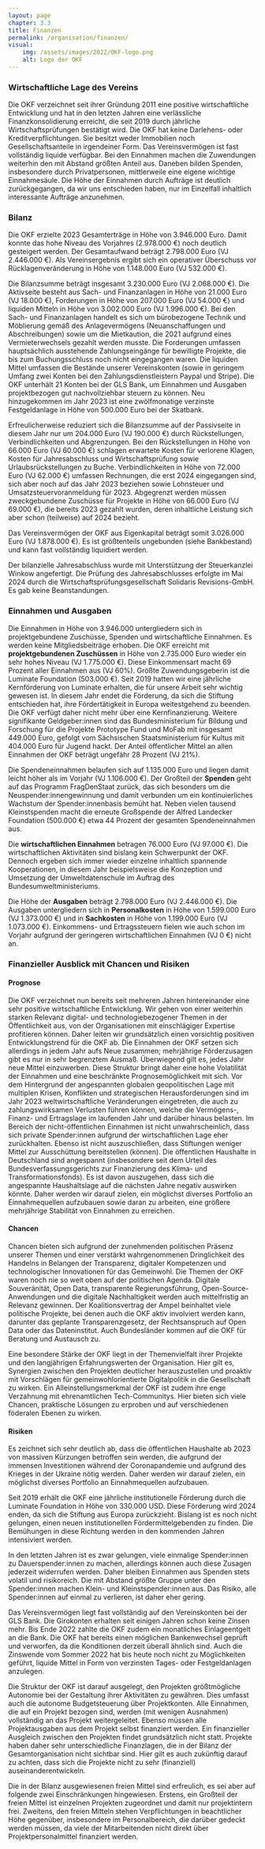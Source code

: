 ```yaml
---
layout: page
chapter: 3.3
title: Finanzen
permalink: /organisation/finanzen/
visual:
    img: /assets/images/2022/OKF-logo.png
    alt: Logo der OKF
---
```


### Wirtschaftliche Lage des Vereins

Die OKF verzeichnet seit ihrer Gründung 2011 eine positive wirtschaftliche Entwicklung und hat in den letzten Jahren eine verlässliche Finanzkonsolidierung erreicht, die seit 2019 durch jährliche Wirtschaftsprüfungen bestätigt wird. Die OKF hat keine Darlehens- oder Kreditverpflichtungen. Sie besitzt weder Immobilien noch Gesellschaftsanteile in irgendeiner Form. Das Vereinsvermögen ist fast vollständig liquide verfügbar. Bei den Einnahmen machen die Zuwendungen weiterhin den mit Abstand größten Anteil aus. Daneben bilden Spenden, insbesondere durch Privatpersonen, mittlerweile eine eigene wichtige Einnahmesäule. Die Höhe der Einnahmen durch Aufträge ist deutlich zurückgegangen, da wir uns entschieden haben, nur im Einzelfall inhaltlich interessante Aufträge anzunehmen.

### Bilanz

Die OKF erzielte 2023 Gesamterträge in Höhe von 3.946.000 Euro. Damit konnte das hohe Niveau des Vorjahres (2.978.000 €) noch deutlich gesteigert werden. Der Gesamtaufwand beträgt 2.798.000 Euro (VJ 2.446.000 €). Als Vereinsergebnis ergibt sich ein operativer Überschuss vor Rücklagenveränderung in Höhe von 1.148.000 Euro (VJ 532.000 €).

Die Bilanzsumme beträgt insgesamt 3.230.000 Euro (VJ 2.068.000 €). Die Aktivseite besteht aus Sach- und Finanzanlagen in Höhe von 21.000 Euro (VJ 18.000 €), Forderungen in Höhe von 207.000 Euro (VJ 54.000 €) und liquiden Mitteln in Höhe von 3.002.000 Euro (VJ 1.996.000 €). Bei den Sach- und Finanzanlagen handelt es sich um bürobezogene Technik und Möblierung gemäß des Anlagevermögens (Neuanschaffungen und Abschreibungen) sowie um die Mietkaution, die 2021 aufgrund eines Vermieterwechsels gezahlt werden musste. Die Forderungen umfassen hauptsächlich ausstehende Zahlungseingänge für bewilligte Projekte, die bis zum Buchungsschluss noch nicht eingegangen waren. Die liquiden Mittel umfassen die Bestände unserer Vereinskonten (sowie in geringem Umfang zwei Konten bei den Zahlungsdienstleistern Paypal und Stripe). Die OKF unterhält 21 Konten bei der GLS Bank, um Einnahmen und Ausgaben projektbezogen gut nachvollziehbar steuern zu können. Neu hinzugekommen im Jahr 2023 ist eine zwölfmonatige verzinste Festgeldanlage in Höhe von 500.000 Euro bei der Skatbank.

Erfreulicherweise reduziert sich die Bilanzsumme auf der Passivseite in diesem Jahr nur um 204.000 Euro (VJ 190.000 €) durch Rückstellungen, Verbindlichkeiten und Abgrenzungen. Bei den Rückstellungen in Höhe von 66.000 Euro (VJ 60.000 €) schlagen erwartete Kosten für verlorene Klagen, Kosten für Jahresabschluss und Wirtschaftsprüfung sowie Urlaubsrückstellungen zu Buche. Verbindlichkeiten in Höhe von 72.000 Euro (VJ 62.000 €) umfassen Rechnungen, die erst 2024 eingegangen sind, sich aber noch auf das Jahr 2023 beziehen sowie Lohnsteuer und Umsatzsteuervoranmeldung für 2023. Abgegrenzt werden müssen zweckgebundene Zuschüsse für Projekte in Höhe von 66.000 Euro (VJ 69.000 €), die bereits 2023 gezahlt wurden, deren inhaltliche Leistung sich aber schon (teilweise) auf 2024 bezieht.

Das Vereinsvermögen der OKF aus Eigenkapital beträgt somit 3.026.000 Euro (VJ 1.878.000 €). Es ist größtenteils ungebunden (siehe Bankbestand) und kann fast vollständig liquidiert werden.

Der bilanzielle Jahresabschluss wurde mit Unterstützung der Steuerkanzlei Winkow angefertigt. Die Prüfung des Jahresabschlusses erfolgte im Mai 2024 durch die Wirtschaftsprüfungsgesellschaft Solidaris Revisions-GmbH. Es gab keine Beanstandungen.

### Einnahmen und Ausgaben

Die Einnahmen in Höhe von 3.946.000 untergliedern sich in projektgebundene Zuschüsse, Spenden und wirtschaftliche Einnahmen. Es werden keine Mitgliedsbeiträge erhoben. Die OKF erreicht mit **projektgebundenen Zuschüssen** in Höhe von 2.735.000 Euro wieder ein sehr hohes Niveau (VJ 1.775.000 €). Diese Einkommensart macht 69 Prozent aller Einnahmen aus (VJ 60%). Größte Zuwendungsgeberin ist die Luminate Foundation (503.000 €). Seit 2019 hatten wir eine jährliche Kernförderung von Luminate erhalten, die für unsere Arbeit sehr wichtig gewesen ist. In diesem Jahr endet die Förderung, da sich die Stiftung entschieden hat, ihre Fördertätigkeit in Europa weitestgehend zu beenden. Die OKF verfügt daher nicht mehr über eine Kernfinanzierung. Weitere signifikante Geldgeber:innen sind das Bundesministerium für Bildung und Forschung für die Projekte Prototype Fund und MoFab mit insgesamt 449.000 Euro, gefolgt vom Sächsischen Staatsministerium für Kultus mit 404.000 Euro für Jugend hackt. Der Anteil öffentlicher Mittel an allen Einnahmen der OKF beträgt ungefähr 28 Prozent (VJ 21%). 

Die Spendeneinnahmen belaufen sich auf 1.135.000 Euro und liegen damit leicht höher als im Vorjahr (VJ 1.106.000 €). Der Großteil der **Spenden** geht auf das Programm FragDenStaat zurück, das sich besonders um die Neuspender:innengewinnung und damit verbunden um ein kontinuierliches Wachstum der Spender:innenbasis bemüht hat. Neben vielen tausend Kleinstspenden macht die erneute Großspende der Alfred Landecker Foundation (500.000 €) etwa 44 Prozent der gesamten Spendeneinnahmen aus. 

Die **wirtschaftlichen Einnahmen** betragen 76.000 Euro (VJ 97.000 €). Die wirtschaftlichen Aktivitäten sind bislang kein Schwerpunkt der OKF. Dennoch ergeben sich immer wieder einzelne inhaltlich spannende Kooperationen, in diesem Jahr beispielsweise die Konzeption und Umsetzung der Umweltdatenschule im Auftrag des Bundesumweltministeriums.

Die Höhe der **Ausgaben** beträgt 2.798.000 Euro (VJ 2.446.000 €). Die Ausgaben untergliedern sich in **Personalkosten** in Höhe von 1.599.000 Euro (VJ 1.373.000 €) und in **Sachkosten** in Höhe von 1.199.000 Euro (VJ 1.073.000 €). Einkommens- und Ertragssteuern fielen wie auch schon im Vorjahr aufgrund der geringeren wirtschaftlichen Einnahmen (VJ 0 €) nicht an.

### Finanzieller Ausblick mit Chancen und Risiken

#### Prognose 

Die OKF verzeichnet nun bereits seit mehreren Jahren hintereinander eine sehr positive wirtschaftliche Entwicklung. Wir gehen von einer weiterhin starken Relevanz digital- und technologiebezogener Themen in der Öffentlichkeit aus, von der Organisationen mit einschlägiger Expertise profitieren können. Daher leiten wir grundsätzlich einen vorsichtig positiven Entwicklungstrend für die OKF ab. Die Einnahmen der OKF setzen sich allerdings in jedem Jahr aufs Neue zusammen; mehrjährige Förderzusagen gibt es nur in sehr begrenztem Ausmaß. Überwiegend gilt es, jedes Jahr neue Mittel einzuwerben. Diese Struktur bringt daher eine hohe Volatilität der Einnahmen und eine beschränkte Prognosemöglichkeit mit sich. Vor dem Hintergrund der angespannten globalen geopolitischen Lage mit multiplen Krisen, Konflikten und strategischen Herausforderungen sind im Jahr 2023 weltwirtschaftliche Veränderungen eingetreten, die auch zu zahlungswirksamen Verlusten führen können, welche die Vermögens-, Finanz- und Ertragslage im laufenden Jahr und darüber hinaus belasten. Im Bereich der nicht-öffentlichen Einnahmen ist nicht unwahrscheinlich, dass sich private Spender:innen aufgrund der wirtschaftlichen Lage eher zurückhalten. Ebenso ist nicht auszuschließen, dass Stiftungen weniger Mittel zur Ausschüttung bereitstellen (können). Die öffentlichen Haushalte in Deutschland sind angespannt (insbesondere seit dem Urteil des Bundesverfassungsgerichts zur Finanzierung des Klima- und Transformationsfonds). Es ist davon auszugehen, dass sich die angespannte Haushaltslage auf die nächsten Jahre negativ auswirken könnte. Daher werden wir darauf zielen, ein möglichst diverses Portfolio an Einnahmequellen aufzubauen sowie daran zu arbeiten, eine größere mehrjährige Stabilität von Einnahmen zu erreichen.

#### Chancen 

Chancen bieten sich aufgrund der zunehmenden politischen Präsenz unserer Themen und einer verstärkt wahrgenommenen Dringlichkeit des Handelns in Belangen der Transparenz, digitaler Kompetenzen und technologischer Innovationen für das Gemeinwohl. Die Themen der OKF waren noch nie so weit oben auf der politischen Agenda. Digitale Souveränität, Open Data, transparente Regierungsführung, Open-Source-Anwendungen und die digitale Nachhaltigkeit werden auch mittelfristig an Relevanz gewinnen. Der Koalitionsvertrag der Ampel beinhaltet viele politische Projekte, bei denen auch die OKF aktiv involviert werden kann, darunter das geplante Transparenzgesetz, der Rechtsanspruch auf Open Data oder das Dateninstitut. Auch Bundesländer kommen auf die OKF für Beratung und Austausch zu.

Eine besondere Stärke der OKF liegt in der Themenvielfalt ihrer Projekte und den langjährigen Erfahrungswerten der Organisation. Hier gilt es, Synergien zwischen den Projekten deutlicher herauszustellen und proaktiv mit Vorschlägen für gemeinwohlorientierte Digitalpolitik in die Gesellschaft zu wirken. Ein Alleinstellungsmerkmal der OKF ist zudem ihre enge Verzahnung mit ehrenamtlichen Tech-Communitys. Hier bieten sich viele Chancen, praktische Lösungen zu erproben und auf verschiedenen föderalen Ebenen zu wirken.

#### Risiken 

Es zeichnet sich sehr deutlich ab, dass die öffentlichen Haushalte ab 2023 von massiven Kürzungen betroffen sein werden, die aufgrund der immensen Investitionen während der Coronapandemie und aufgrund des Krieges in der Ukraine nötig werden. Daher werden wir darauf zielen, ein möglichst diverses Portfolio an Einnahmequellen aufzubauen.

Seit 2019 erhält die OKF eine jährliche institutionelle Förderung durch die Luminate Foundation in Höhe von 330.000 USD. Diese Förderung wird 2024 enden, da sich die Stiftung aus Europa zurückzieht. Bislang ist es noch nicht gelungen, einen neuen institutionellen Fördermittelgebenden zu finden. Die Bemühungen in diese Richtung werden in den kommenden Jahren intensiviert werden.

In den letzten Jahren ist es zwar gelungen, viele einmalige Spender:innen zu Dauerspender:innen zu machen, allerdings können auch diese Zusagen jederzeit widerrufen werden. Daher bleiben Einnahmen aus Spenden stets volatil und risikoreich. Die mit Abstand größte Gruppe unter den Spender:innen machen Klein- und Kleinstspender:innen aus. Das Risiko, alle Spender:innen auf einmal zu verlieren, ist daher eher gering.

Das Vereinsvermögen liegt fast vollständig auf den Vereinskonten bei der GLS Bank. Die Girokonten erhalten seit einigen Jahren schon keine Zinsen mehr. Bis Ende 2022 zahlte die OKF zudem ein monatliches Einlageentgelt an die Bank. Die OKF hat bereits einen möglichen Bankenwechsel geprüft und verworfen, da die Konditionen derzeit überall ähnlich sind. Auch die Zinswende vom Sommer 2022 hat bis heute noch nicht zu Möglichkeiten geführt, liquide Mittel in Form von verzinsten Tages- oder Festgeldanlagen anzulegen.

Die Struktur der OKF ist darauf ausgelegt, den Projekten größtmögliche Autonomie bei der Gestaltung ihrer Aktivitäten zu gewähren. Dies umfasst auch die autonome Budgetsteuerung über Projektkonten. Alle Einnahmen, die auf ein Projekt bezogen sind, werden (mit wenigen Ausnahmen) vollständig an das Projekt weitergeleitet. Ebenso müssen alle Projektausgaben aus dem Projekt selbst finanziert werden. Ein finanzieller Ausgleich zwischen den Projekten findet grundsätzlich nicht statt. Projekte haben daher sehr unterschiedliche Finanzlagen, die in der Bilanz der Gesamtorganisation nicht sichtbar sind. Hier gilt es auch zukünftig darauf zu achten, dass sich die Projekte nicht zu sehr (finanziell) auseinanderentwickeln.

Die in der Bilanz ausgewiesenen freien Mittel sind erfreulich, es sei aber auf folgende zwei Einschränkungen hingewiesen. Erstens, ein Großteil der freien Mittel ist einzelnen Projekten zugeordnet und damit nur projektintern frei. Zweitens, den freien Mitteln stehen Verpflichtungen in beachtlicher Höhe gegenüber, insbesondere im Personalbereich, die darüber gedeckt werden müssen, da viele der Mitarbeitenden nicht direkt über Projektpersonalmittel finanziert werden.

